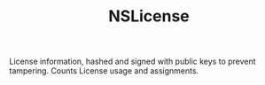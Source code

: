 ﻿---
uid: crmscript_ref_NSLicense
title: NSLicense
intellisense: Void.NSLicense
keywords: NSLicense
so.topic: reference
---

License information, hashed and signed with public keys to prevent tampering. Counts License usage and assignments.
